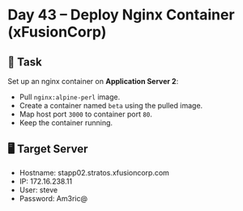 # Day 43 – Deploy Nginx Container (xFusionCorp)

## 🔧 Task

Set up an nginx container on **Application Server 2**:

- Pull `nginx:alpine-perl` image.
- Create a container named `beta` using the pulled image.
- Map host port `3000` to container port `80`.
- Keep the container running.

## 🖥️ Target Server

- Hostname: stapp02.stratos.xfusioncorp.com
- IP: 172.16.238.11
- User: steve
- Password: Am3ric@
